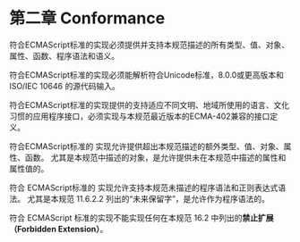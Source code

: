 # 第二章 Conformance

符合ECMAScript标准的实现必须提供并支持本规范描述的所有类型、值、对象、属性、函数、程序语法和语义。

符合ECMAScript标准的实现必须能解析符合Unicode标准，8.0.0或更高版本和ISO/IEC 10646 的源代码输入。

符合ECMAScript标准的实现提供的支持适应不同文明、地域所使用的语言、文化习惯的应用程序接口，必须实现与本规范最近版本的ECMA-402兼容的接口定义。

符合ECMAScript标准的 实现允许提供超出本规范描述的额外类型、值、对象、属性、函数。 尤其是本规范中描述的对象，是允许提供未在本规范中描述的属性和属性值的。

符合 ECMAScript标准的 实现允许支持本规范未描述的程序语法和正则表达式语法。 尤其是本规范 11.6.2.2 列出的“未来保留字”，是允许作为程序语法的。

符合 ECMAScript 标准的实现不能实现任何在本规范 16.2 中列出的**禁止扩展（**Forbidden Extension**）**。

